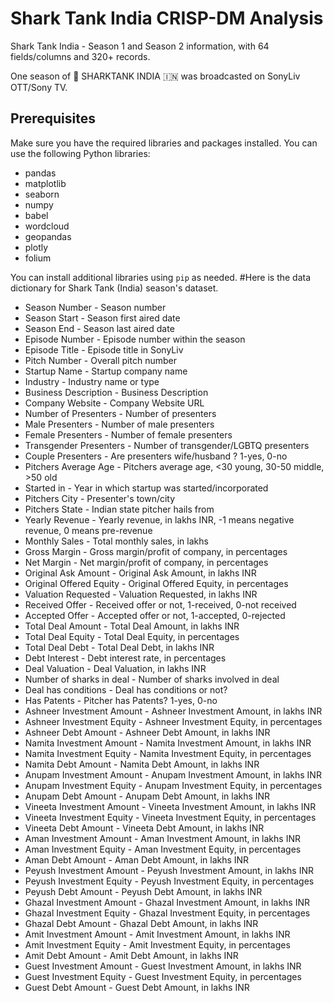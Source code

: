 # Shark Tank India CRISP-DM Analysis

Shark Tank India - Season 1 and Season 2 information, with 64 fields/columns and 320+ records.

One season of 🦈 SHARKTANK INDIA 🇮🇳 was broadcasted on SonyLiv OTT/Sony TV.

## Prerequisites

Make sure you have the required libraries and packages installed. You can use the following Python libraries:
- pandas
- matplotlib
- seaborn
- numpy
- babel
- wordcloud
- geopandas
- plotly
- folium

You can install additional libraries using `pip` as needed.
#Here is the data dictionary for Shark Tank (India) season's dataset.

- Season Number - Season number
- Season Start - Season first aired date
- Season End - Season last aired date
- Episode Number - Episode number within the season
- Episode Title - Episode title in SonyLiv
- Pitch Number - Overall pitch number
- Startup Name - Startup company name
- Industry - Industry name or type
- Business Description - Business Description
- Company Website - Company Website URL
- Number of Presenters - Number of presenters
- Male Presenters - Number of male presenters
- Female Presenters - Number of female presenters
- Transgender Presenters - Number of transgender/LGBTQ presenters
- Couple Presenters - Are presenters wife/husband ? 1-yes, 0-no
- Pitchers Average Age - Pitchers average age, <30 young, 30-50 middle, >50 old
- Started in - Year in which startup was started/incorporated
- Pitchers City - Presenter's town/city
- Pitchers State - Indian state pitcher hails from
- Yearly Revenue - Yearly revenue, in lakhs INR, -1 means negative revenue, 0 means pre-revenue
- Monthly Sales - Total monthly sales, in lakhs
- Gross Margin - Gross margin/profit of company, in percentages
- Net Margin - Net margin/profit of company, in percentages
- Original Ask Amount - Original Ask Amount, in lakhs INR
- Original Offered Equity - Original Offered Equity, in percentages
- Valuation Requested - Valuation Requested, in lakhs INR
- Received Offer - Received offer or not, 1-received, 0-not received
- Accepted Offer - Accepted offer or not, 1-accepted, 0-rejected
- Total Deal Amount - Total Deal Amount, in lakhs INR
- Total Deal Equity - Total Deal Equity, in percentages
- Total Deal Debt - Total Deal Debt, in lakhs INR
- Debt Interest - Debt interest rate, in percentages
- Deal Valuation - Deal Valuation, in lakhs INR
- Number of sharks in deal - Number of sharks involved in deal
- Deal has conditions - Deal has conditions or not?
- Has Patents - Pitcher has Patents? 1-yes, 0-no
- Ashneer Investment Amount - Ashneer Investment Amount, in lakhs INR
- Ashneer Investment Equity - Ashneer Investment Equity, in percentages
- Ashneer Debt Amount - Ashneer Debt Amount, in lakhs INR
- Namita Investment Amount - Namita Investment Amount, in lakhs INR
- Namita Investment Equity - Namita Investment Equity, in percentages
- Namita Debt Amount - Namita Debt Amount, in lakhs INR
- Anupam Investment Amount - Anupam Investment Amount, in lakhs INR
- Anupam Investment Equity - Anupam Investment Equity, in percentages
- Anupam Debt Amount - Anupam Debt Amount, in lakhs INR
- Vineeta Investment Amount - Vineeta Investment Amount, in lakhs INR
- Vineeta Investment Equity - Vineeta Investment Equity, in percentages
- Vineeta Debt Amount - Vineeta Debt Amount, in lakhs INR
- Aman Investment Amount - Aman Investment Amount, in lakhs INR
- Aman Investment Equity - Aman Investment Equity, in percentages
- Aman Debt Amount - Aman Debt Amount, in lakhs INR
- Peyush Investment Amount - Peyush Investment Amount, in lakhs INR
- Peyush Investment Equity - Peyush Investment Equity, in percentages
- Peyush Debt Amount - Peyush Debt Amount, in lakhs INR
- Ghazal Investment Amount - Ghazal Investment Amount, in lakhs INR
- Ghazal Investment Equity - Ghazal Investment Equity, in percentages
- Ghazal Debt Amount - Ghazal Debt Amount, in lakhs INR
- Amit Investment Amount - Amit Investment Amount, in lakhs INR
- Amit Investment Equity - Amit Investment Equity, in percentages
- Amit Debt Amount - Amit Debt Amount, in lakhs INR
- Guest Investment Amount - Guest Investment Amount, in lakhs INR
- Guest Investment Equity - Guest Investment Equity, in percentages
- Guest Debt Amount - Guest Debt Amount, in lakhs INR

